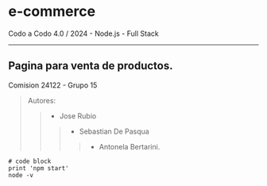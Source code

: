 # **e-commerce**
 Codo a Codo 4.0 / 2024 -  Node.js - Full Stack 
 
***

## Pagina para venta de productos.
Comision 24122  -  Grupo 15 
>Autores: 
>>* Jose Rubio
>>>* Sebastian De Pasqua
>>>>* Antonela Bertarini.

```
# code block
print 'npm start' 
node -v